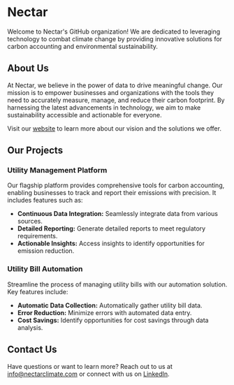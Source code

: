 # Nectar

Welcome to Nectar's GitHub organization! We are dedicated to leveraging technology to combat climate change by providing innovative solutions for carbon accounting and environmental sustainability.

## About Us

At Nectar, we believe in the power of data to drive meaningful change. Our mission is to empower businesses and organizations with the tools they need to accurately measure, manage, and reduce their carbon footprint. By harnessing the latest advancements in technology, we aim to make sustainability accessible and actionable for everyone.

Visit our [website](https://nectarclimate.com) to learn more about our vision and the solutions we offer.

## Our Projects

### Utility Management Platform
Our flagship platform provides comprehensive tools for carbon accounting, enabling businesses to track and report their emissions with precision. It includes features such as:
- **Continuous Data Integration:** Seamlessly integrate data from various sources.
- **Detailed Reporting:** Generate detailed reports to meet regulatory requirements.
- **Actionable Insights:** Access insights to identify opportunities for emission reduction.

### Utility Bill Automation
Streamline the process of managing utility bills with our automation solution. Key features include:
- **Automatic Data Collection:** Automatically gather utility bill data.
- **Error Reduction:** Minimize errors with automated data entry.
- **Cost Savings:** Identify opportunities for cost savings through data analysis.

## Contact Us

Have questions or want to learn more? Reach out to us at [info@nectarclimate.com](mailto:info@nectarclimate.com) or connect with us on [LinkedIn](https://www.linkedin.com/company/nectarclimate).
